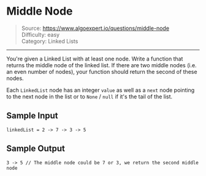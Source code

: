 # Middle Node

> Source: https://www.algoexpert.io/questions/middle-node  
> Difficulty: easy  
> Category: Linked Lists

---

You're given a Linked List with at least one node. Write a function that returns the middle node of the linked list. If there are two middle nodes (i.e. an even number of nodes), your function should return the second of 
these nodes.

Each `LinkedList` node has an integer `value` as well as a `next` node pointing to the next node in the list or to `None` / `null` if it's the tail of the list.

## Sample Input
```
linkedList = 2 -> 7 -> 3 -> 5
```

## Sample Output
```
3 -> 5 // The middle node could be 7 or 3, we return the second middle node
```
